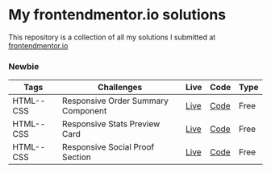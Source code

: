 # My frontendmentor.io solutions

This repository is a collection of all my solutions I submitted at [frontendmentor.io](https://www.frontendmentor.io/)

### Newbie

| Tags      | Challenges                         | Live                                                     | Code                         | Type |
| --------- | ---------------------------------- | -------------------------------------------------------- | ---------------------------- | ---- |
| HTML--CSS | Responsive Order Summary Component | [Live](https://order-summary-component-cjm.netlify.app/) | [Code](https://git.io/JKDVZ) | Free |
| HTML--CSS | Responsive Stats Preview Card      | [Live](https://elegant-einstein-b7f8d9.netlify.app/)     | [Code](https://git.io/JiLKw) | Free |
| HTML--CSS | Responsive Social Proof Section    | [Live](https://social-proof-section-cjm.netlify.app/)    | [Code](https://git.io/JPpzl) | Free |
